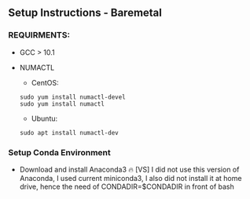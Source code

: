 ## Setup Instructions - Baremetal

### REQUIRMENTS:
+ GCC > 10.1
+ NUMACTL
    + CentOS:
    ```
    sudo yum install numactl-devel
    sudo yum install numactl
    ```
    
    + Ubuntu:
    ```
    sudo apt install numactl-dev
    ```

### Setup Conda Environment
+ Download and install Anaconda3
:fire: [VS] I did not use this version of Anaconda, I used current miniconda3, I also did not install it at home drive, hence the need of CONDADIR=$CONDADIR in front of bash <script>.sh . FYI, if we do "source <script>.sh" we do not need the prefix in front of "bash <script>.sh", bash doesn't inherit the variables from caller's shell.
  ```
  wget https://repo.anaconda.com/archive/Anaconda3-2022.05-Linux-x86_64.sh
  bash Anaconda3-2022.05-Linux-x86_64.sh
  ```
+ Setup conda environment to install requirements, and build packages
  ```
  CONDADIR=$CONDADIR bash prepare_env.sh
  ```
:fire: :fire: :fire: if you see sklearn error, you can ignore it
:fire: :fire: :fire: Pls ensure your git config is configured, the env build requires git merging and cherry-picking
```bash
  git config --global user.email you@example.com
  git config --global user.name "Your Name"
```
:fire: :fire: :fire: (Open) Even the above is set, it is still unable to be build. Resort to the installing pre-built wheel, pls contact me to get hold of the built wheel


### Download Imagenet Dataset for Calibration
Download ImageNet (50000) dataset
```
bash download_imagenet.sh
```
Prepare calibration 500 images into folders 
```
bash prepare_calibration_dataset.sh
```

### Download Model
```
bash download_model.sh
```
The downloaded model will be saved as ```resnet50-fp32-model.pth```

### Quantize Torchscript Model and Check Accuracy 
+ Set the following paths:
```
export DATA_CAL_DIR=calibration_dataset
export CHECKPOINT=resnet50-fp32-model.pth
```
+ Generate scales and models
```
CONDADIR=$CONDADIR bash generate_torch_model.sh
```

The *start* and *end* parts of the model are also saved (respectively named) in ```models```

### Build 
```
CONDADIR=$CONDADIR bash build_binaries.sh
```
Please follow the [instructions](#run-benchmark-common-for-docker--baremetal) in the end of the page to run the benchmark. 

## Setup Instructions - Docker 

The docker container can be created either by building it using the Dockerfile or pulling the image from Dockerhub (if available). Please download the Imagenet dataset on the host system before starting the container.

### Build & Run Docker container from Dockerfile
```
cd docker/

bash build_resnet50_contanier.sh

docker run -v </path/to/ILSVRC2012_img_val>:/opt/workdir/code/resnet50/pytorch-cpu/ILSVRC2012_img_val -it --privileged <docker image ID> /bin/bash

cd code/resnet50/pytorch-cpu
```

### Prepare Calibration Dataset & Download Model ( Inside Container )

If you need a proxy to access the internet, replace your host proxy with the proxy server for your environment. If no proxy is needed, you can skip this step:
```
export http_proxy="your host proxy"
export https_proxy="your host proxy"
```
Prepare calibration 500 images into folders 
```
bash prepare_calibration_dataset.sh
```
Download the model
```
bash download_model.sh
```
The downloaded model will be saved as ```resnet50-fp32-model.pth```


### Quantize Torchscript Model and Check Accuracy 
+ Set the following paths:
```
export DATA_CAL_DIR=calibration_dataset
export CHECKPOINT=resnet50-fp32-model.pth
```
+ Generate scales and models
```
bash generate_torch_model.sh
```

The *start* and *end* parts of the model are also saved (respectively named) in ```models```


## Run Benchmark (Common for Docker & Baremetal)
:fire: :fire: :fire: Pls update #cores instances according to your server!
```
export DATA_DIR=${PWD}/ILSVRC2012_img_val
export RN50_START=models/resnet50-start-int8-model.pth
export RN50_END=models/resnet50-end-int8-model.pth
export RN50_FULL=models/resnet50-full.pth
```

### Performance
+ Offline
```
bash run_offline.sh <batch_size>
```

+ Server
```
bash run_server.sh
```

### Accuracy
+ Offline
```
bash run_offline_accuracy.sh <batch_size>
```

+ Server
```
bash run_server_accuracy.sh
```

